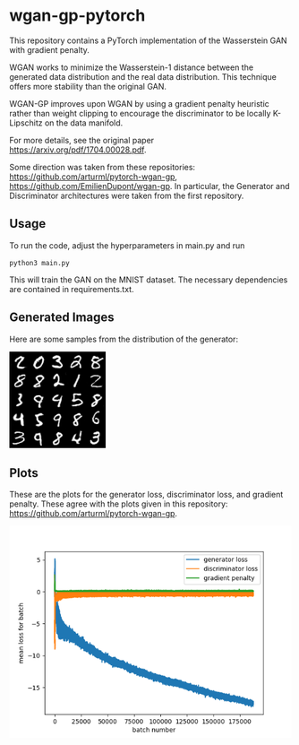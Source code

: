 # wgan-gp-pytorch

This repository contains a PyTorch implementation of the Wasserstein GAN with gradient penalty. 

WGAN works to minimize the Wasserstein-1 distance between the generated data distribution and the real data distribution. This technique offers more stability than the original GAN. 

WGAN-GP improves upon WGAN by using a gradient penalty heuristic rather than weight clipping to encourage the discriminator to be locally K-Lipschitz on the data manifold.

For more details, see the original paper https://arxiv.org/pdf/1704.00028.pdf.

Some direction was taken from these repositories: https://github.com/arturml/pytorch-wgan-gp, https://github.com/EmilienDupont/wgan-gp. In particular, the Generator and Discriminator architectures were taken from the first repository.

## Usage

To run the code, adjust the hyperparameters in main.py and run

```
python3 main.py
```

This will train the GAN on the MNIST dataset. The necessary dependencies are contained in requirements.txt.

## Generated Images 

Here are some samples from the distribution of the generator:

![alt text](./generated_images/epoch_180.png)

## Plots

These are the plots for the generator loss, discriminator loss, and gradient penalty. These agree with the plots given in this repository: https://github.com/arturml/pytorch-wgan-gp. 

![alt text](./plots/losses.png)
